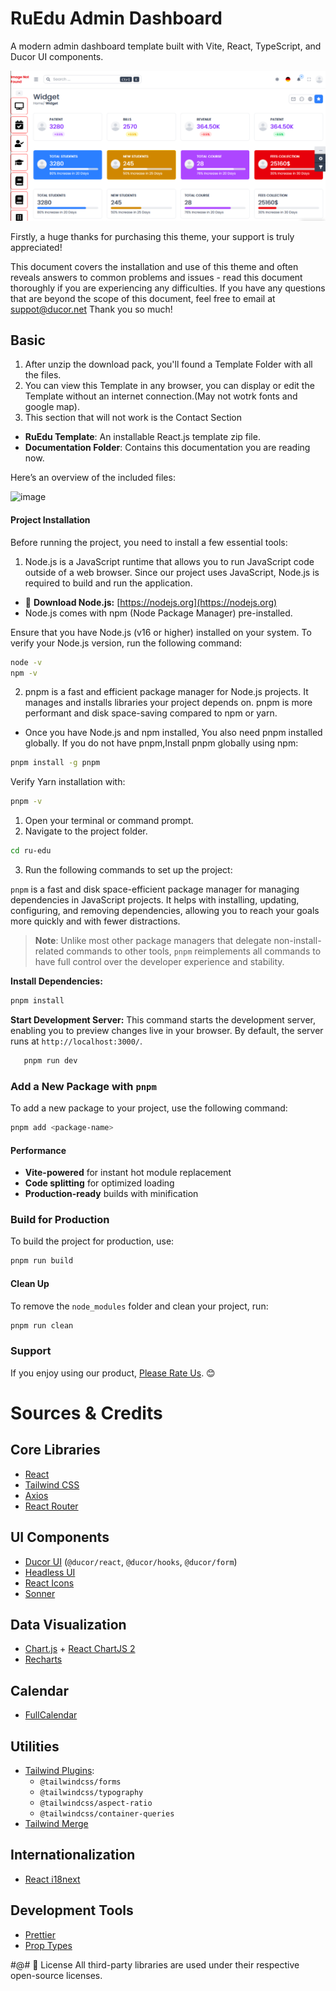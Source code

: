 # RuEdu Admin Dashboard


A modern admin dashboard template built with Vite, React, TypeScript, and Ducor UI components.

![RuEdu Admin Preview](../ruedu.png)

Firstly, a huge thanks for purchasing this theme, your support is truly appreciated!

This document covers the installation and use of this theme and often reveals answers to common problems and issues - read this document thoroughly if you are experiencing any difficulties. If you have any questions that are beyond the scope of this document, feel free to email at [suppot@ducor.net](mailto:__EMAIL__) Thank you so much!

## Basic

1.  After unzip the download pack, you'll found a Template Folder with all the files.
2.  You can view this Template in any browser, you can display or edit the Template without an internet connection.(May not wotrk fonts and google map).
3.  This section that will not work is the Contact Section

- **RuEdu Template**: An installable React.js template zip file.
- **Documentation Folder**: Contains this documentation you are reading now.

Here’s an overview of the included files:

![image]()  

####  Project Installation 
Before running the project, you need to install a few essential tools:

1. Node.js is a JavaScript runtime that allows you to run JavaScript code outside of a web browser. Since our project uses JavaScript, Node.js is required to build and run the application.

- 🔗 **Download Node.js:** [https://nodejs.org](https://nodejs.org)
- Node.js comes with npm (Node Package Manager) pre-installed.

Ensure that you have Node.js (v16 or higher) installed on your system. To verify your Node.js version, run the following command:
```bash
node -v
npm -v
```
2. pnpm is a fast and efficient package manager for Node.js projects. It manages and installs libraries your project depends on. pnpm is more performant and disk space-saving compared to npm or yarn.


- Once you have Node.js and npm installed, You also need pnpm installed globally. If you do not have pnpm,Install pnpm globally using npm: 
```bash
pnpm install -g pnpm
```
Verify Yarn installation with:
```bash
pnpm -v
```
1.  Open your terminal or command prompt.
2.  Navigate to the project folder.
   ```bash
   cd ru-edu
   ``` 
3.  Run the following commands to set up the project:

`pnpm` is a fast and disk space-efficient package manager for managing dependencies in JavaScript projects. It helps with installing, updating, configuring, and removing dependencies, allowing you to reach your goals more quickly and with fewer distractions.

> **Note**: Unlike most other package managers that delegate non-install-related commands to other tools, `pnpm` reimplements all commands to have full control over the developer experience and stability.

 **Install Dependencies:**
 ```bash
 pnpm install
 ```
 **Start Development Server:** This command starts the development server, enabling you to preview changes live in your browser. By 
     default, the server runs at `http://localhost:3000/`.
 ```bash
    pnpm run dev
  ```
### Add a New Package with `pnpm`

To add a new package to your project, use the following command:

```bash
pnpm add <package-name>

```

####  Performance
- **Vite-powered** for instant hot module replacement
- **Code splitting** for optimized loading
- **Production-ready** builds with minification


###  Build for Production  

To build the project for production, use:  

```bash
pnpm run build
```

####  Clean Up  

To remove the `node_modules` folder and clean your project, run:  

```bash
pnpm run clean
```

###  Support  

If you enjoy using our product, [Please Rate Us](https://themeforest.net/user/ducor). 😊  

# Sources & Credits

## Core Libraries
- [React](https://react.dev)
- [Tailwind CSS](https://tailwindcss.com)
- [Axios](https://axios-http.com)
- [React Router](https://reactrouter.com)

## UI Components
- [Ducor UI](https://ducorui.com) (`@ducor/react`, `@ducor/hooks`, `@ducor/form`)
- [Headless UI](https://headlessui.com)
- [React Icons](https://react-icons.github.io/react-icons)
- [Sonner](https://sonner.emilkowal.ski)

## Data Visualization
- [Chart.js](https://www.chartjs.org) + [React ChartJS 2](https://react-chartjs-2.js.org)
- [Recharts](https://recharts.org)

## Calendar
- [FullCalendar](https://fullcalendar.io)

## Utilities
- [Tailwind Plugins](https://tailwindcss.com/docs/plugins):
  - `@tailwindcss/forms`
  - `@tailwindcss/typography`
  - `@tailwindcss/aspect-ratio`
  - `@tailwindcss/container-queries`
- [Tailwind Merge](https://github.com/dcastil/tailwind-merge)

## Internationalization
- [React i18next](https://react.i18next.com)

## Development Tools
- [Prettier](https://prettier.io)
- [Prop Types](https://github.com/facebook/prop-types)

#@# 📜 License
All third-party libraries are used under their respective open-source licenses.
